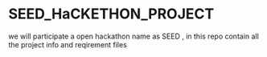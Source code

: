 # SEED_HaCKETHON_PROJECT
we will participate a open hackathon  name as SEED  , in this repo contain all the project info and reqirement files
